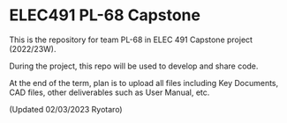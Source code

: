 # ELEC491 PL-68 Capstone
This is the repository for team PL-68 in ELEC 491 Capstone project (2022/23W). 

During the project, this repo will be used to develop and share code. 

At the end of the term, plan is to upload all files including Key Documents, CAD files, other deliverables such as User Manual, etc. 

(Updated 02/03/2023 Ryotaro)

